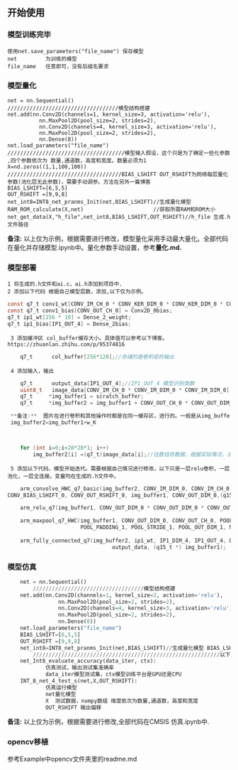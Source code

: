 ## 开始使用

### 模型训练完毕
    使用net.save_parameters("file_name") 保存模型
    net         为训练的模型
    file_name   任意即可，没有后缀名要求
###

### 模型量化
    net = nn.Sequential()
    ///////////////////////////////////模型结构搭建
    net.add(nn.Conv2D(channels=1, kernel_size=3, activation='relu'),
              nn.MaxPool2D(pool_size=2, strides=2),
              nn.Conv2D(channels=4, kernel_size=3, activation='relu'),
              nn.MaxPool2D(pool_size=2, strides=2),
              nn.Dense(8))
    net.load_parameters("file_name")
    /////////////////////////////////////模型输入假设，这个只是为了确定一些化参数 ,四个参数依次为 数量,通道数，高度和宽度。数量必须为1 
    X=nd.zeros((1,1,100,100))
    ////////////////////////////////////BIAS_LSHIFT OUT_RSHIFT为网络每层量化参数(池化层无此参数)，需要手动调参。方法在另外一篇博客
    BIAS_LSHIFT=[6,5,5]
    OUT_RSHIFT =[9,9,8]
    net_int8=INT8_net_pranms_Init(net,BIAS_LSHIFT)//生成量化模型
    RAM_ROM_calculate(X,net)                      //获取所需RAM和ROM大小
    net_get_data(X,"h_file",net_int8,BIAS_LSHIFT,OUT_RSHIFT)//h_file 生成.h文件路径
**备注:** 以上仅为示例，根据需要进行修改，模型量化采用手动最大量化。全部代码在量化并存储模型.ipynb中。量化参数手动设置，参考**量化.md.**
###

### 模型部署
    1 将生成的.h文件和ai.c，ai.h添加到项目中.
    2 添加以下代码 根据自己模型层数，添加,以下仅为示例。
```c
const q7_t conv1_wt[CONV_IM_CH_0 * CONV_KER_DIM_0 * CONV_KER_DIM_0 * CONV_OUT_CH_0] = Conv2D_0_weight;  
const q7_t conv1_bias[CONV_OUT_CH_0] = Conv2D_0bias;  
q7_t ip1_wt[256 * 10] = Dense_2_weight;  
q7_t ip1_bias[IP1_OUT_4] = Dense_2bias;  
```
     3 添加缓冲区 col_buffer缓存大小。具体值可以参考以下博客。https://zhuanlan.zhihu.com/p/95374816
```c
    q7_t      col_buffer[256*120];//存储的是卷积层的输出
```
     4 添加输入，输出
```c
    q7_t      output_data[IP1_OUT_4];//IP1_OUT_4 模型识别类数
    uint8_t   image_data[CONV_IM_CH_0 * CONV_IM_DIM_0 * CONV_IM_DIM_0] = { };//image_data模型输入数据数组。
    q7_t     *img_buffer1 = scratch_buffer;
    q7_t     *img_buffer2 = img_buffer1 + CONV_OUT_CH_0 * CONV_OUT_DIM_0 * CONV_OUT_DIM_0;//+ CONV1_OUT_CH * CONV1_OUT_DIM * CONV1_OUT_DIM为卷积运算完存数据做的操作 

 **备注:**  图片在进行卷积和其他操作时都是在同一缓存区，进行的。一般是从img_buffer1拿数据，然后操作写入img_buffer2，或者相反。img_buffer1和img_buffer2都是在同一数组，只是位置不同。所以二者最好间隔远一些，否则会出现问题。比如y=x*w+b.如果img_buffer1和img_buffer2间隔太近，有可能输出的y会覆盖x,导致卷积错误。 CONV1_OUT_CH * CONV1_OUT_DIM * CONV1_OUT_DIM这个绝对不能直接使用，需要自己计算，判断使用img_buffer1所需的最大空间，假如空间为W_K则
 img_buffer2=img_buffer1+w_K



    for (int i=0;i<28*28*1; i++) 
        img_buffer2[i] =(q7_t)image_data[i];//往数组存数据，根据实际情况，添加数据。需要将三维数组reshape一维，添加。这只是一个例子
```
     5 添加以下代码，模型开始迭代。需要根据自己情况进行修改，以下只是一层relu卷积，一层池化，一层全连接。变量均在生成的.h文件中。
```c
    arm_convolve_HWC_q7_basic(img_buffer2, CONV_IM_DIM_0, CONV_IM_CH_0, conv1_wt, CONV_OUT_CH_0, CONV_KER_DIM_0, CONV_PADDING_0,CONV_STRIDE_0, conv1_bias, 
CONV_BIAS_LSHIFT_0, CONV_OUT_RSHIFT_0, img_buffer1, CONV_OUT_DIM_0,(q15_t *) col_buffer, NULL);	//基础卷积层

    arm_relu_q7(img_buffer1, CONV_OUT_DIM_0 * CONV_OUT_DIM_0 * CONV_OUT_CH_0);///relu激活

    arm_maxpool_q7_HWC(img_buffer1, CONV_OUT_DIM_0, CONV_OUT_CH_0, POOL_KER_DIM_1,
                       POOL_PADDING_1, POOL_STRIDE_1, POOL_OUT_DIM_1, NULL, img_buffer2);//池化层
       
    arm_fully_connected_q7(img_buffer2, ip1_wt, IP1_DIM_4, IP1_OUT_4, Dense_BIAS_LSHIFT_4, Dense_OUT_RSHIFT_4, ip1_bias,
                                 output_data, (q15_t *) img_buffer1);             
```     
### 模型仿真
```python 
    net = nn.Sequential()
        ///////////////////////////////////模型结构搭建
    net.add(nn.Conv2D(channels=1, kernel_size=3, activation='relu'),
                nn.MaxPool2D(pool_size=2, strides=2),
                nn.Conv2D(channels=4, kernel_size=3, activation='relu'),
                nn.MaxPool2D(pool_size=2, strides=2),
                nn.Dense(8))
    net.load_parameters("file_name")
    BIAS_LSHIFT=[6,5,5]
    OUT_RSHIFT =[9,9,8]
    net_int8=INT8_net_pranms_Init(net,BIAS_LSHIFT)//生成量化模型 BIAS_LSHIFT 卷积层Bias 偏移
        ///////////////////////////////////////////////////////////以下是一些API
    net_Int8_evaluate_accuracy(data_iter, ctx): 
            仿真测试，输出测试集准确率
            data_iter模型测试集，ctx模型训练平台是GPU还是CPU
    INT_8_net_4_test_s(net,X,OUT_RSHIFT):
            仿真运行模型 
            net量化模型
            X  测试数据，numpy数组 维度依次为数量,通道数，高度和宽度
            OUT_RSHIFT 输出偏移       
```
**备注:** 以上仅为示例，根据需要进行修改,全部代码在CMSIS 仿真.ipynb中.

### opencv移植
  参考Example中opencv文件夹里的readme.md
